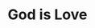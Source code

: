 ---
pid: CH147
title: God is Love
location_transcription: Strawberry Mansion and or Salvation Army Building.
zipcode: '92108'
outside_phl: 'San Diego CA '
neighborhood: 
age: '27'
age_range: 20-29
instagram: 
image_file_name: CH_147.jpg
proposal_transcription: 
topic: Religion,Love
topic_summary: 0, 0
type: 
keywords_other: 
credit: 
image_labels: A heart statue with the words //God is LOVE//
twitter: 
facebook: 
permalink: "/monuments/ch147/"
layout: item-page
---